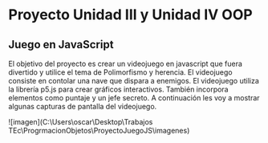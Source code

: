 # Proyecto Unidad III y Unidad IV OOP
## Juego en JavaScript

El objetivo del proyecto es crear un videojuego en javascript que fuera divertido y utilice el tema de Polimorfismo y herencia.
El videojuego consiste en contolar una nave que dispara a enemigos.
El videojuego utiliza la librería p5.js para crear gráficos interactivos. También incorpora elementos como puntaje y un jefe secreto. 
A continuación les voy a mostrar algunas capturas de pantalla del videojuego.

![imagen](C:\Users\oscar\Desktop\Trabajos TEc\ProgrmacionObjetos\ProyectoJuegoJS\imagenes)
